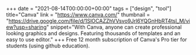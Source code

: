 +++
date = "2021-08-14T00:00:00+00:00"
tags = ["design", "tool"]
title="Canva"
link = "https://www.canva.com/"
thumbnail = "https://drive.google.com/file/d/1SlOCAZZhVVsvo9Jrl6YQGnHbRT4tsl_M/view?usp=sharing"
snippet="With Canva, anyone can create professional looking graphics and designs. Featuring thousands of templates and an easy to use editor."
+++
Free 12 month subscription of Canva's Pro tier for students (using github education).
